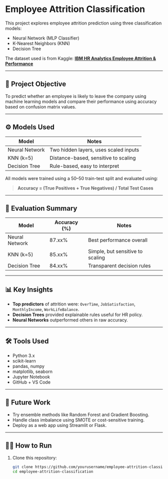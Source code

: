 # Employee Attrition Classification

This project explores employee attrition prediction using three classification models:
- Neural Network (MLP Classifier)
- K-Nearest Neighbors (KNN)
- Decision Tree

The dataset used is from Kaggle: **[IBM HR Analytics Employee Attrition & Performance](https://www.kaggle.com/datasets/pavansubhasht/ibm-hr-analytics-attrition-dataset)**

---

## 📌 Project Objective

To predict whether an employee is likely to leave the company using machine learning models and compare their performance using accuracy based on confusion matrix values.

---

## ⚙️ Models Used

| Model               | Notes                                     |
|--------------------|-------------------------------------------|
| Neural Network      | Two hidden layers, uses scaled inputs     |
| KNN (k=5)           | Distance-based, sensitive to scaling      |
| Decision Tree       | Rule-based, easy to interpret             |

All models were trained using a 50–50 train-test split and evaluated using:

> **Accuracy = (True Positives + True Negatives) / Total Test Cases**

---

## 🧪 Evaluation Summary

| Model               | Accuracy (%) | Notes                              |
|--------------------|--------------|------------------------------------|
| Neural Network      | 87.xx%       | Best performance overall            |
| KNN (k=5)           | 85.xx%       | Simple, but sensitive to scaling    |
| Decision Tree       | 84.xx%       | Transparent decision rules          |

---

## 📊 Key Insights

- **Top predictors** of attrition were: `OverTime`, `JobSatisfaction`, `MonthlyIncome`, `WorkLifeBalance`.
- **Decision Trees** provided explainable rules useful for HR policy.
- **Neural Networks** outperformed others in raw accuracy.

---

## 🛠️ Tools Used

- Python 3.x
- scikit-learn
- pandas, numpy
- matplotlib, seaborn
- Jupyter Notebook
- GitHub + VS Code

---

## 🔄 Future Work

- Try ensemble methods like Random Forest and Gradient Boosting.
- Handle class imbalance using SMOTE or cost-sensitive training.
- Deploy as a web app using Streamlit or Flask.

---

## 👨‍💻 How to Run

1. Clone this repository:
   ```bash
   git clone https://github.com/yourusername/employee-attrition-classification.git
   cd employee-attrition-classification
